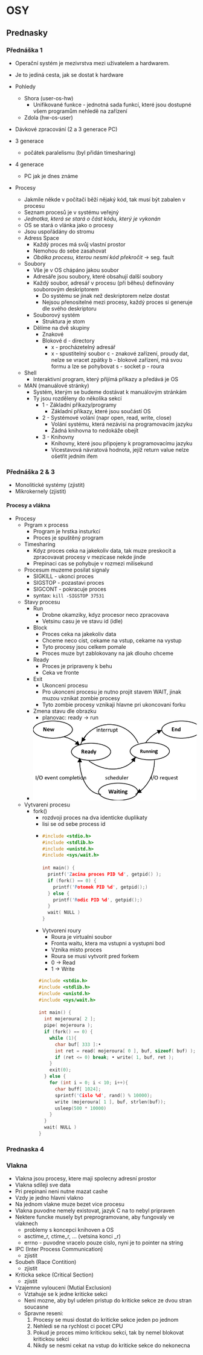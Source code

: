 # OSY
## Prednasky
### Přednáška 1
- Operační systém je mezivrstva mezi uživatelem a hardwarem.
- Je to jediná cesta, jak se dostat k hardware
- Pohledy
  - Shora (user-os-hw)
    - Unifikované funkce - jednotná sada funkcí, které jsou dostupné všem programům nehledě na zařízení
  - Zdola (hw-os-user)

- Dávkové zpracování (2 a 3 generace PC)
- 3 generace
  - počátek paralelismu (byl přidán timesharing)
- 4 generace
  - PC jak je dnes známe

- Procesy
  - Jakmile někde v počítači běží nějaký kód, tak musí být zabalen v procesu
  - Seznam procesů je v systému veřejný
  - *Jednotka, která se stará o část kódu, který je vykonán*
  - OS se stará o vlánka jako o procesy
  - Jsou uspořádány do stromu
  - Adress Space
    - Každý proces má svůj vlastní prostor
    - Nemohou do sebe zasahovat
    - *Obálka procesu, kterou nesmí kód překročit* -> seg. fault
  - Soubory
    - Vše je v OS chápáno jakou soubor
    - Adresáře jsou soubory, které obsahují další soubory
    - Každý soubor, adresář v procesu (při běheu) definovány souborovým deskriptorem
      - Do systému se jinak než deskriptorem nelze dostat
      - Nejsou přenositelné mezi procesy, každý proces si generuje dle svého deskriptoru
    - Souborový systém
      - Struktura je stom 
    - Dělíme na dvě skupiny
      - Znakové
      - Blokové
      d - directory
        - x - procházetelný adresář
        - x - spustitelný soubor
      c - znakové zařízení, proudy dat, nelze se vracet zpátky
      b - blokové zařízení, má svou formu a lze se pohybovat
      s - socket
      p - roura
  - Shell
    - Interaktivní program, který přijímá příkazy a předává je OS
  - MAN (manuálové stránky)
    - Systém, kterým se budeme dostávat k manuálovým stránkám
    - Ty jsou rozděleny do několika sekcí
      - 1 - Základní příkazy/programy
        - Základní příkazy, které jsou součástí OS
      - 2 - Systémové volání (napr open, read, write, close)
        - Volání systému, která nezávisí na programovacím jazyku
        - Žádná knihovna to nedokáže obejít
      - 3 - Knihovny
        - Knihovny, které jsou připojeny k programovacímu jazyku
        - Vícestavová návratová hodnota, jejíž return value nelze ošetřit jedním ifem

### Přednáška 2 & 3
- Monolitické systémy (zjistit)
- Mikrokernely (zjistit)
#### Procesy a vlákna
  - Procesy
    - Prgram x process
      - Program je hrstka insturkcí
      - Proces je spuštěný program
    - Timesharing
      - Kdyz proces ceka na jakekoliv data, tak muze preskocit a zpracovavat procesy v mezicase nekde jinde
      - Prepinaci cas se pohybuje v rozmezi milisekund
    - Procesum muzeme posilat signaly
      - SIGKILL - ukonci proces
      - SIGSTOP - pozastavi proces
      - SIGCONT - pokracuje proces
      - syntax: ``kill -SIGSTOP 37531``
    - Stavy procesu
      - Run
        - Drobne okamziky, kdyz procesor neco zpracovava
        - Vetsinu casu je ve stavu id (idle)
      - Block
        - Proces ceka na jakekoliv data
        - Chceme neco cist, cekame na vstup, cekame na vystup
        - Tyto procesy jsou celkem pomale
        - Proces muze byt zablokovany na jak dlouho chceme
      - Ready
        - Proces je pripraveny k behu
        - Ceka ve fronte
      - Exit
        - Ukonceni procesu
        - Pro ukonceni procesu je nutno projit stavem WAIT, jinak muzou vznikat zombie procesy
        - Tyto zombie procesy vznikaji hlavne pri ukoncovani forku
      - Zmena stavu dle obrazku
        - planovac: ready -> run 
      - ![Processes](./src/procesy.png)
    - Vytvareni procesu
      - fork()
        - rozdvoji proces na dva identicke duplikaty
        - lisi se od sebe process id
        - 
          ```cpp
          #include <stdio.h>
          #include <stdlib.h>
          #include <unistd.h>
          #include <sys/wait.h>

          int main() {
            printf('Zacina proces PID %d', getpid() );
            if (fork() == 0) {
              printf('Potomek PID %d', getpid();) 
            } else {
              printf('Rodic PID %d', getpid();) 
            }
            wait( NULL )
          }
          ```
        - Vytvoreni roury
          - Roura je virtualni soubor
          - Fronta waitu, ktera ma vstupni a vystupni bod
          - Vznika misto proces
          - Roura se musi vytvorit pred forkem
          - 0 -> Read
          - 1 -> Write
        ```cpp
          #include <stdio.h>
          #include <stdlib.h>
          #include <unistd.h>
          #include <sys/wait.h>

          int main() {
            int mojeroura[ 2 ];
            pipe( mojeroura );
            if (fork() == 0) {
              while (1){
                char buf[ 333 ]:•
                int ret = read( mojeroura[ 0 ], buf, sizeof( buf) );
                if (ret <= 0) break; • write( 1, buf, ret );
              }
              exit(0);
            } else {
              for (int i = 0; i < 10; i++){
                char buff[ 1024];
                sprintf('Cislo %d', rand() % 10000);
                write (mojeroura[ 1 ], buf, strlen(buf));
                usleep(500 * 10000)
              }
            }
            wait( NULL )
          }
          ```

### Prednaska 4
### Vlakna
- Vlakna jsou procesy, ktere maji spolecny adresní prostor
- Vlakna sdileji sve data
- Pri prepinani neni nutne mazat cashe
- Vzdy je jedno hlavni vlakno
- Na jednom vlakne muze bezet vice procesu
- Vlakna puvodne nemely existovat, jazyk C na to nebyl pripraven
- Nektere funcke musely byt preprogramovane, aby fungovaly ve vlaknech
  - problemy s koncepci knihoven a OS
  - asctime_r, ctime_r, ... (vetsina konci _r)
  - errno - puvodne vracelo pouze cislo, nyni je to pointer na string
- IPC (Inter Process Communication)
  - zjistit
- Soubeh (Race Contition)
  - zjistit
- Kriticka sekce (Critical Section)
  - zjistit
- Vzajemne vylouceni (Mutial Exclusion)
  - Vztahuje se k jedne kriticke sekci
  - Neni mozne, aby byl udelen pristup do kriticke sekce ze dvou stran soucasne
  - Spravne reseni:
    1. Procesy se musi dostat do kriticke sekce jeden po jednom
    2. Nehledi se na rychlost ci pocet CPU
    3. Pokud je proces mimo kritickou sekci, tak by nemel blokovat kritickou sekci
    4. Nikdy se nesmi cekat na vstup do kriticke sekce do nekonecna